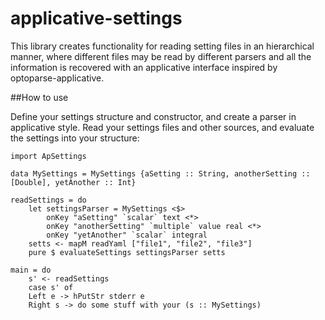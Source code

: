 # applicative-settings

This library creates functionality for reading setting files in an
hierarchical manner, where different files may be read by different
parsers and all the information is recovered with an applicative
interface inspired by optoparse-applicative.

##How to use

Define your settings structure and constructor, and create a parser in
applicative style. Read your settings files and other sources, and
evaluate the settings into your structure:

    import ApSettings

    data MySettings = MySettings {aSetting :: String, anotherSetting :: [Double], yetAnother :: Int}

    readSettings = do
        let settingsParser = MySettings <$>
            onKey "aSetting" `scalar` text <*>
            onKey "anotherSetting" `multiple` value real <*>
            onKey "yetAnother" `scalar` integral
        setts <- mapM readYaml ["file1", "file2", "file3"]
        pure $ evaluateSettings settingsParser setts

    main = do
        s' <- readSettings
        case s' of
	    Left e -> hPutStr stderr e
	    Right s -> do some stuff with your (s :: MySettings)

